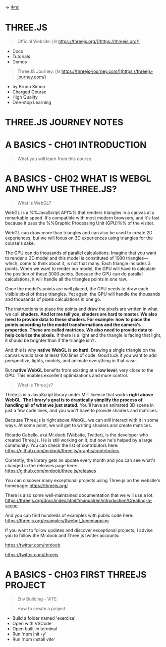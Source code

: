-> [中文](/SKILLSETS/FRONTEND/THREEJS/threejs-cn.md)

# THREE.JS
> Official Website: [🌐 https://threejs.org/](https://threejs.org/)
- Docs
- Tutorials
- Demos

> ThreeJS Journey: [🌐 https://threejs-journey.com/](https://threejs-journey.com/)
- by Bruno Simon
- Charged Course
- High Quality
- One-stop Learning

# THREE.JS JOURNEY NOTES

# A BASICS - CH01 INTRODUCTION

> What you will learn from this course.

# A BASICS - CH02 WHAT IS WEBGL AND WHY USE THREE.JS?

> What is WebGL?

WebGL is a %%JavaScript API%% that renders triangles in a canvas at a remarkable speed. It's compatible with most modern browsers, and it's fast because it uses the %%Graphic Processing Unit (GPU)%% of the visitor.

WebGL can draw more than triangles and can also be used to create 2D experiences, but we will focus on 3D experiences using triangles for the course's sake.

The GPU can do thousands of parallel calculations. Imagine that you want to render a 3D model and this model is constituted of 1000 triangles—which, come to think about it, is not that many. Each triangle includes 3 points. When we want to render our model, the GPU will have to calculate the position of these 3000 points. Because the GPU can do parallel calculations, it will handle all the triangles points in one raw.

Once the model's points are well placed, the GPU needs to draw each visible pixel of those triangles. Yet again, the GPU will handle the thousands and thousands of pixels calculations in one go.

The instructions to place the points and draw the pixels are written in what we call **shaders**. **And let me tell you, shaders are hard to master. We also need to provide data to these shaders. For example: how to place the points according to the model transformations and the camera's properties. These are called matrices. We also need to provide data to help colorize the pixels.** If there is a light and the triangle is facing that light, it should be brighter than if the triangle isn't.

And this is why **native WebGL** is **so hard**. Drawing a single triangle on the canvas would take at least 100 lines of code. Good luck if you want to add perspective, lights, models, and animate everything in that case.

But **native WebGL** benefits from existing at a **low level**, very close to the GPU. This enables excellent optimizations and more control.

> What is Three.js?

Three.js is a JavaScript library under MIT license that works **right above WebGL**. **The library's goal is to drastically simplify the process of handling all of what we just stated.** You'll have an animated 3D scene in just a few code lines, and you won't have to provide shaders and matrices.

Because Three.js is right above WebGL, we can still interact with it in some ways. At some point, we will get to writing shaders and create matrices.

Ricardo Cabello, aka Mr.doob (Website, Twitter), is the developer who created Three.js. He is still working on it, but now he's helped by a large community. You can check the list of contributors here: https://github.com/mrdoob/three.js/graphs/contributors

Currently, the library gets an update every month and you can see what's changed in the releases page here: https://github.com/mrdoob/three.js/releases

You can discover many exceptional projects using Three.js on the website's homepage: https://threejs.org/

There is also some well-maintained documentation that we will use a lot: https://threejs.org/docs/index.html#manual/en/introduction/Creating-a-scene

And you can find hundreds of examples with public code here: https://threejs.org/examples/#webgl_tonemapping

If you want to follow updates and discover exceptional projects, I advise you to follow the Mr.doob and Three.js twitter accounts:

https://twitter.com/mrdoob

https://twitter.com/threejs

# A BASICS - CH03 FIRST THREEJS PROJECT

> Env Building - VITE

> How to create a project
- Build a folder named 'exercise'
- Open with VSCode
- Open built-in terminal
- Run 'npm init -y'
- Run 'npm install vite'


